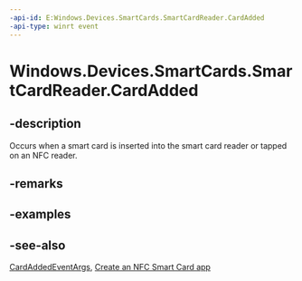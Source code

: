 ----api-id: E:Windows.Devices.SmartCards.SmartCardReader.CardAdded
-api-type: winrt event
---<!-- Event syntaxpublic event Windows.Foundation.TypedEventHandler CardAdded<Windows.Devices.SmartCards.SmartCardReader,  Windows.Devices.SmartCards.CardAddedEventArgs>--># Windows.Devices.SmartCards.SmartCardReader.CardAdded## -descriptionOccurs when a smart card is inserted into the smart card reader or tapped on an NFC reader.## -remarks## -examples## -see-also[CardAddedEventArgs](cardaddedeventargs.md), [Create an NFC Smart Card app](http://msdn.microsoft.com/library/26834a51-512b-485b-84c8-abf713787588)